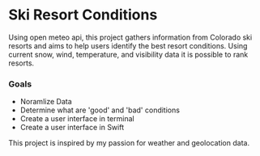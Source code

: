 # Ski Resort Conditions

Using open meteo api, this project gathers information from Colorado ski resorts and aims
to help users identify the best resort conditions. Using current snow, wind, temperature, and
visibility data it is possible to rank resorts. 

### Goals
<ul>
    <li>Noramlize Data</li>
    <li>Determine what are 'good' and 'bad' conditions</li>
    <li>Create a user interface in terminal</li>
    <li>Create a user interface in Swift</li>
</ul>

This project is inspired by my passion for weather and geolocation data.